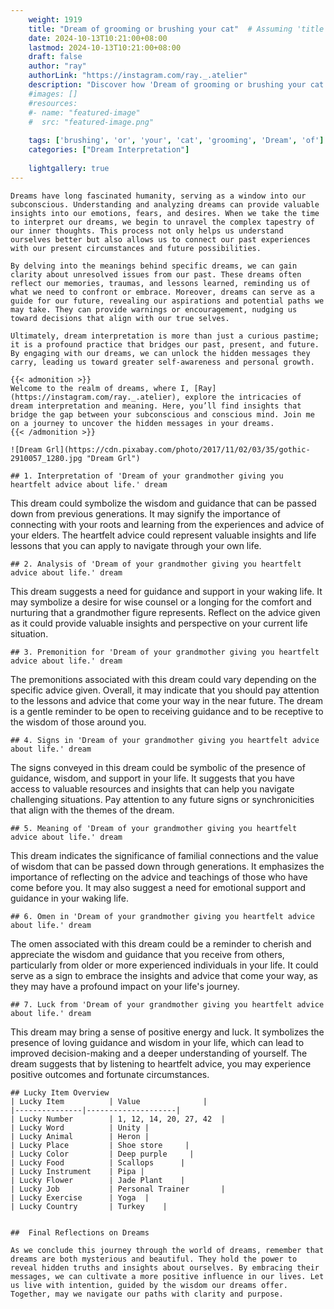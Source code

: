 ```yaml
---
    weight: 1919
    title: "Dream of grooming or brushing your cat"  # Assuming 'title' column exists
    date: 2024-10-13T10:21:00+08:00
    lastmod: 2024-10-13T10:21:00+08:00
    draft: false
    author: "ray"
    authorLink: "https://instagram.com/ray._.atelier"
    description: "Discover how 'Dream of grooming or brushing your cat' can interpret your future and uncover its significant meanings in your life."
    #images: []
    #resources:
    #- name: "featured-image"
    #  src: "featured-image.png"
    
    tags: ['brushing', 'or', 'your', 'cat', 'grooming', 'Dream', 'of']
    categories: ["Dream Interpretation"]
    
    lightgallery: true
---
```

    
    Dreams have long fascinated humanity, serving as a window into our subconscious. Understanding and analyzing dreams can provide valuable insights into our emotions, fears, and desires. When we take the time to interpret our dreams, we begin to unravel the complex tapestry of our inner thoughts. This process not only helps us understand ourselves better but also allows us to connect our past experiences with our present circumstances and future possibilities.
    
    By delving into the meanings behind specific dreams, we can gain clarity about unresolved issues from our past. These dreams often reflect our memories, traumas, and lessons learned, reminding us of what we need to confront or embrace. Moreover, dreams can serve as a guide for our future, revealing our aspirations and potential paths we may take. They can provide warnings or encouragement, nudging us toward decisions that align with our true selves.
    
    Ultimately, dream interpretation is more than just a curious pastime; it is a profound practice that bridges our past, present, and future. By engaging with our dreams, we can unlock the hidden messages they carry, leading us toward greater self-awareness and personal growth.
    
    {{< admonition >}}
    Welcome to the realm of dreams, where I, [Ray](https://instagram.com/ray._.atelier), explore the intricacies of dream interpretation and meaning. Here, you’ll find insights that bridge the gap between your subconscious and conscious mind. Join me on a journey to uncover the hidden messages in your dreams.
    {{< /admonition >}}
    
    ![Dream Grl](https://cdn.pixabay.com/photo/2017/11/02/03/35/gothic-2910057_1280.jpg "Dream Grl")
    
    ## 1. Interpretation of 'Dream of your grandmother giving you heartfelt advice about life.' dream
    
This dream could symbolize the wisdom and guidance that can be passed down from previous generations. It may signify the importance of connecting with your roots and learning from the experiences and advice of your elders. The heartfelt advice could represent valuable insights and life lessons that you can apply to navigate through your own life.
    
    ## 2. Analysis of 'Dream of your grandmother giving you heartfelt advice about life.' dream
    
This dream suggests a need for guidance and support in your waking life. It may symbolize a desire for wise counsel or a longing for the comfort and nurturing that a grandmother figure represents. Reflect on the advice given as it could provide valuable insights and perspective on your current life situation.
    
    ## 3. Premonition for 'Dream of your grandmother giving you heartfelt advice about life.' dream
    
The premonitions associated with this dream could vary depending on the specific advice given. Overall, it may indicate that you should pay attention to the lessons and advice that come your way in the near future. The dream is a gentle reminder to be open to receiving guidance and to be receptive to the wisdom of those around you.
    
    ## 4. Signs in 'Dream of your grandmother giving you heartfelt advice about life.' dream
    
The signs conveyed in this dream could be symbolic of the presence of guidance, wisdom, and support in your life. It suggests that you have access to valuable resources and insights that can help you navigate challenging situations. Pay attention to any future signs or synchronicities that align with the themes of the dream.
    
    ## 5. Meaning of 'Dream of your grandmother giving you heartfelt advice about life.' dream
    
This dream indicates the significance of familial connections and the value of wisdom that can be passed down through generations. It emphasizes the importance of reflecting on the advice and teachings of those who have come before you. It may also suggest a need for emotional support and guidance in your waking life.
    
    ## 6. Omen in 'Dream of your grandmother giving you heartfelt advice about life.' dream
    
The omen associated with this dream could be a reminder to cherish and appreciate the wisdom and guidance that you receive from others, particularly from older or more experienced individuals in your life. It could serve as a sign to embrace the insights and advice that come your way, as they may have a profound impact on your life's journey.
    
    ## 7. Luck from 'Dream of your grandmother giving you heartfelt advice about life.' dream
    
This dream may bring a sense of positive energy and luck. It symbolizes the presence of loving guidance and wisdom in your life, which can lead to improved decision-making and a deeper understanding of yourself. The dream suggests that by listening to heartfelt advice, you may experience positive outcomes and fortunate circumstances.
    
    ## Lucky Item Overview
    | Lucky Item          | Value              |
    |---------------|--------------------|
    | Lucky Number        | 1, 12, 14, 20, 27, 42  |
    | Lucky Word          | Unity |
    | Lucky Animal        | Heron |
    | Lucky Place         | Shoe store     |
    | Lucky Color         | Deep purple     |
    | Lucky Food          | Scallops      |
    | Lucky Instrument    | Pipa |
    | Lucky Flower        | Jade Plant    |
    | Lucky Job           | Personal Trainer       |
    | Lucky Exercise      | Yoga  |
    | Lucky Country       | Turkey    |
    
    
    ##  Final Reflections on Dreams
    
    As we conclude this journey through the world of dreams, remember that dreams are both mysterious and beautiful. They hold the power to reveal hidden truths and insights about ourselves. By embracing their messages, we can cultivate a more positive influence in our lives. Let us live with intention, guided by the wisdom our dreams offer. Together, may we navigate our paths with clarity and purpose.
    